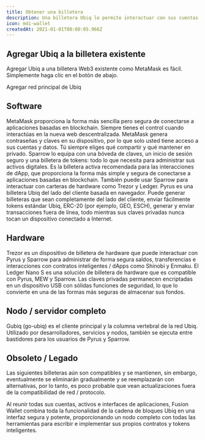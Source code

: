 ```yaml
---
title: Obtener una billetera
description: Una billetera Ubiq le permite interactuar con sus cuentas. Es como una aplicación de banca por Internet, sin el banco. Necesita una billetera para enviar fondos, administrar sus activos e interactuar con aplicaciones basadas en Ubiq.
icon: mdi-wallet
createdAt: 2021-01-01T00:00:05.966Z
---
```


## Agregar Ubiq a la billetera existente

Agregar Ubiq a una billetera Web3 existente como MetaMask es fácil. Simplemente haga clic en el botón de abajo.

<add-network>Agregar red principal de Ubiq</add-network>

## Software

<wallet-card wallet-id="metamask" href="https://metamask.io">
MetaMask proporciona la forma más sencilla pero segura de conectarse a aplicaciones basadas en blockchain. Siempre tienes el control cuando interactúas en la nueva web descentralizada. MetaMask genera contraseñas y claves en su dispositivo, por lo que solo usted tiene acceso a sus cuentas y datos. Tú siempre eliges qué compartir y qué mantener en privado.
</wallet-card>

<wallet-card wallet-id="sparrow">
Sparrow lo equipa con una bóveda de claves, un inicio de sesión seguro y una billetera de tokens: todo lo que necesita para administrar sus activos digitales. Es la billetera activa recomendada para las interacciones de dApp, que proporciona la forma más simple y segura de conectarse a aplicaciones basadas en blockchain. También puede usar Sparrow para interactuar con carteras de hardware como Trezor y Ledger.
</wallet-card>

<wallet-card wallet-id="pyrus" href="https://pyrus.ubiqsmart.com">
Pyrus es una billetera Ubiq del lado del cliente basada en navegador. Puede generar billeteras que sean completamente del lado del cliente, enviar fácilmente tokens estándar Ubiq, ERC-20 (por ejemplo, GEO, ESCH), generar y enviar transacciones fuera de línea, todo mientras sus claves privadas nunca tocan un dispositivo conectado a Internet.
</wallet-card>

## Hardware

<wallet-card wallet-id="trezor" href="https://trezor.io/">
Trezor es un dispositivo de billetera de hardware que puede interactuar con Pyrus y Sparrow para administrar de forma segura saldos, transferencias e interacciones con contratos inteligentes / dApps como Shinobi y Enmaku.
</wallet-card>

<wallet-card wallet-id="ledger" href="https://www.ledger.com/">
El Ledger Nano S es una solución de billetera de hardware que es compatible con Pyrus, MEW y Sparrow. Las claves privadas permanecen encriptadas en un dispositivo USB con sólidas funciones de seguridad, lo que lo convierte en una de las formas más seguras de almacenar sus fondos.
</wallet-card>

## Nodo / servidor completo

<wallet-card wallet-id="gubiq" href="https://github.com/ubiq/go-ubiq/releases">
Gubiq (go-ubiq) es el cliente principal y la columna vertebral de la red Ubiq. Utilizado por desarrolladores, servicios y nodos, también se ejecuta entre bastidores para los usuarios de Pyrus y Sparrow.
</wallet-card>

## Obsoleto / Legado

Las siguientes billeteras aún son compatibles y se mantienen, sin embargo, eventualmente se eliminarán gradualmente y se reemplazarán con alternativas, por lo tanto, es poco probable que vean actualizaciones fuera de la compatibilidad de red / protocolo.

<wallet-card wallet-id="fusion" href="https://github.com/ubiq/fusion/releases">
Al reunir todas sus cuentas, activos e interfaces de aplicaciones, Fusion Wallet combina toda la funcionalidad de la cadena de bloques Ubiq en una interfaz segura y potente, proporcionando un nodo completo con todas las herramientas para escribir e implementar sus propios contratos y tokens inteligentes.
</wallet-card>
